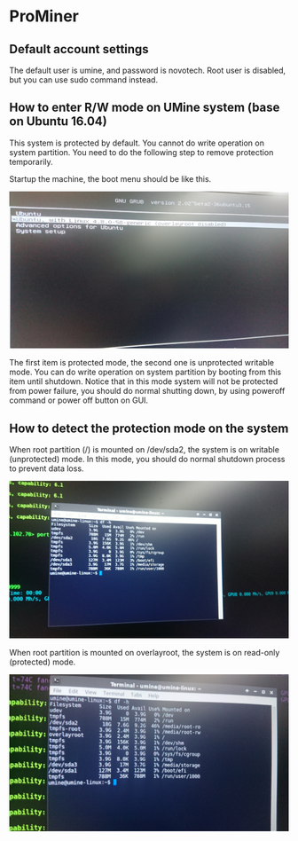 # ProMiner

## Default account settings

The default user is umine, and password is novotech. Root user is disabled, but you can use sudo command instead.

## How to enter R/W mode on UMine system (base on Ubuntu 16.04)

This system is protected by default. You cannot do write operation on system partition. You need to do the following step to remove protection temporarily.

Startup the machine, the boot menu should be like this.

![Image](images/syspro1.jpg)

The first item is protected mode, the second one is unprotected writable mode. You can do write operation on system partition by booting from this item until shutdown. Notice that in this mode system will not be protected from power failure, you should do normal shutting down, by using poweroff command or power off button on GUI.

## How to detect the protection mode on the system

When root partition (/) is mounted on /dev/sda2, the system is on writable (unprotected) mode. In this mode, you should do normal shutdown process to prevent data loss.

![Image](images/syspro2.jpg)

When root partition is mounted on overlayroot, the system is on read-only (protected) mode.

![Image](images/syspro3.jpg)
